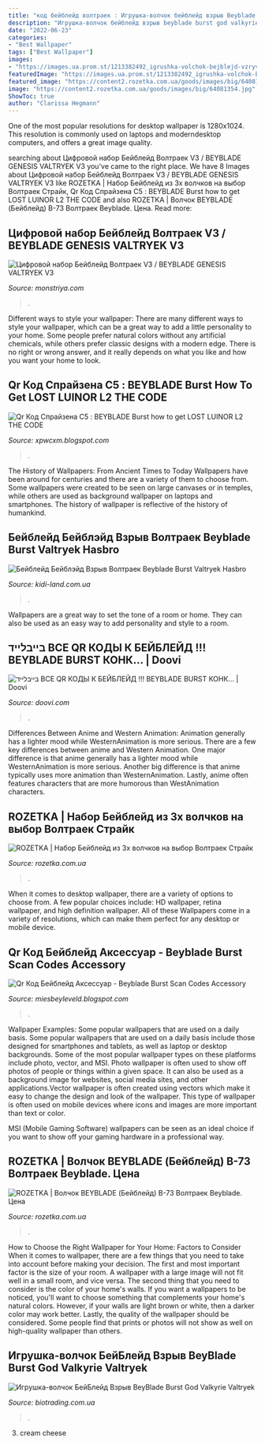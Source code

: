 ```yaml
---
title: "код бейблейд волтраек : Игрушка-волчок бейблейд взрыв Beyblade Burst God Valkyrie Valtryek"
description: "Игрушка-волчок бейблейд взрыв beyblade burst god valkyrie valtryek"
date: "2022-06-23"
categories:
- "Best Wallpaper"
tags: ["Best Wallpaper"]
images:
- "https://images.ua.prom.st/1213382492_igrushka-volchok-bejblejd-vzryv.jpg"
featuredImage: "https://images.ua.prom.st/1213382492_igrushka-volchok-bejblejd-vzryv.jpg"
featured_image: "https://content2.rozetka.com.ua/goods/images/big/64081354.jpg"
image: "https://content2.rozetka.com.ua/goods/images/big/64081354.jpg"
ShowToc: true
author: "Clarissa Hegmann"
---
```



One of the most popular resolutions for desktop wallpaper is 1280x1024. This resolution is commonly used on laptops and moderndesktop computers, and offers a great image quality.

	

		
searching about Цифровой набор Бейблейд Волтраек V3 / BEYBLADE GENESIS VALTRYEK V3 you've came to the right place. We have 8 Images about Цифровой набор Бейблейд Волтраек V3 / BEYBLADE GENESIS VALTRYEK V3 like ROZETKA | Набор Бейблейд из 3х волчков на выбор Волтраек Страйк, Qr Код Спрайзена С5 : BEYBLADE Burst how to get LOST LUINOR L2 THE CODE and also ROZETKA | Волчок BEYBLADE (Бейблейд) B-73 Волтраек Beyblade. Цена. Read more:
		
    
## Цифровой набор Бейблейд Волтраек V3 / BEYBLADE GENESIS VALTRYEK V3

<img loading=lazy src="https://images.ua.prom.st/1397043611_w640_h640_tsifrovoj-nabor-bejblejd.jpg" onerror="this.onerror=null;this.src='https://tse3.mm.bing.net/th?id=OIP.1_EJphmeTzDIyJD70gu7rAHaHa&amp;pid=15.1';" alt="Цифровой набор Бейблейд Волтраек V3 / BEYBLADE GENESIS VALTRYEK V3">

_Source: monstriya.com_

>. 

	

Different ways to style your wallpaper:
There are many different ways to style your wallpaper, which can be a great way to add a little personality to your home. Some people prefer natural colors without any artificial chemicals, while others prefer classic designs with a modern edge. There is no right or wrong answer, and it really depends on what you like and how you want your home to look.

    
## Qr Код Спрайзена С5 : BEYBLADE Burst How To Get LOST LUINOR L2 THE CODE

<img loading=lazy src="https://probeyblade.ru/wp-content/uploads/2019/03/Spriggan-avatar-web-1024x576.jpg" onerror="this.onerror=null;this.src='https://tse4.mm.bing.net/th?id=OIP.bOYyYOFktNxFe6D-PrKyMAHaEK&amp;pid=15.1';" alt="Qr Код Спрайзена С5 : BEYBLADE Burst how to get LOST LUINOR L2 THE CODE">

_Source: xpwcxm.blogspot.com_

>. 

	

The History of Wallpapers: From Ancient Times to Today
Wallpapers have been around for centuries and there are a variety of them to choose from. Some wallpapers were created to be seen on large canvases or in temples, while others are used as background wallpaper on laptops and smartphones. The history of wallpaper is reflective of the history of humankind.

    
## Бейблейд Бейблэйд Взрыв Волтраек Beyblade Burst Valtryek Hasbro

<img loading=lazy src="https://images.ua.prom.st/1045117262_w640_h640_valtryek_1.jpg" onerror="this.onerror=null;this.src='https://tse1.mm.bing.net/th?id=OIP.r2sqH2xCwdW7aCGzHKhlRAHaHa&amp;pid=15.1';" alt="Бейблейд Бейблэйд Взрыв Волтраек Beyblade Burst Valtryek Hasbro">

_Source: kidi-land.com.ua_

>. 

	

Wallpapers are a great way to set the tone of a room or home. They can also be used as an easy way to add personality and style to a room.

    
## בייבלייד ВСЕ QR КОДЫ К БЕЙБЛЕЙД !!! BEYBLADE BURST КОНК... | Doovi

<img loading=lazy src="https://i.ytimg.com/vi/L7nMAKPV_6I/hqdefault.jpg" onerror="this.onerror=null;this.src='https://tse1.mm.bing.net/th?id=OIP.iz-xxTPDxBbYlwSNz2iyiAHaFj&amp;pid=15.1';" alt="בייבלייד ВСЕ QR КОДЫ К БЕЙБЛЕЙД !!! BEYBLADE BURST КОНК... | Doovi">

_Source: doovi.com_

>. 

	

Differences Between Anime and Western Animation: Animation generally has a lighter mood while WesternAnimation is more serious.
There are a few key differences between anime and Western Animation. One major difference is that anime generally has a lighter mood while WesternAnimation is more serious. Another big difference is that anime typically uses more animation than WesternAnimation. Lastly, anime often features characters that are more humorous than WestAnimation characters.

    
## ROZETKA | Набор Бейблейд из 3х волчков на выбор Волтраек Страйк

<img loading=lazy src="https://content2.rozetka.com.ua/goods/images/big/64081354.jpg" onerror="this.onerror=null;this.src='https://tse1.mm.bing.net/th?id=OIP.iXveKScDysot5dJnAE2e2QHaGi&amp;pid=15.1';" alt="ROZETKA | Набор Бейблейд из 3х волчков на выбор Волтраек Страйк">

_Source: rozetka.com.ua_

>. 

	

When it comes to desktop wallpaper, there are a variety of options to choose from. A few popular choices include: HD wallpaper, retina wallpaper, and high definition wallpaper. All of these Wallpapers come in a variety of resolutions, which can make them perfect for any desktop or mobile device. 

    
## Qr Код Бейблейд Аксессуар - Beyblade Burst Scan Codes Accessory

<img loading=lazy src="https://kidsmarket.su/image/blogbeyblade/3.png" onerror="this.onerror=null;this.src='https://tse1.mm.bing.net/th?id=OIP.0SdbSKc9JSazC7V_DE8wjgHaIJ&amp;pid=15.1';" alt="Qr Код Бейблейд Аксессуар - Beyblade Burst Scan Codes Accessory">

_Source: miesbeyleveld.blogspot.com_

>. 

	

Wallpaper Examples: Some popular wallpapers that are used on a daily basis.
Some popular wallpapers that are used on a daily basis include those designed for smartphones and tablets, as well as laptop or desktop backgrounds. Some of the most popular wallpaper types on these platforms include photo, vector, and MSI. 
Photo wallpaper is often used to show off photos of people or things within a given space. It can also be used as a background image for websites, social media sites, and other applications.Vector wallpaper is often created using vectors which make it easy to change the design and look of the wallpaper. This type of wallpaper is often used on mobile devices where icons and images are more important than text or color. 

MSI (Mobile Gaming Software) wallpapers can be seen as an ideal choice if you want to show off your gaming hardware in a professional way.

    
## ROZETKA | Волчок BEYBLADE (Бейблейд) B-73 Волтраек Beyblade. Цена

<img loading=lazy src="https://i2.rozetka.ua/goods/9130330/63649157_images_9130330557.jpg" onerror="this.onerror=null;this.src='https://tse4.mm.bing.net/th?id=OIP.L0OYlWghC07ITFGcQ2IxlwHaFj&amp;pid=15.1';" alt="ROZETKA | Волчок BEYBLADE (Бейблейд) B-73 Волтраек Beyblade. Цена">

_Source: rozetka.com.ua_

>. 

	

How to Choose the Right Wallpaper for Your Home: Factors to Consider
When it comes to wallpaper, there are a few things that you need to take into account before making your decision. The first and most important factor is the size of your room. A wallpaper with a large image will not fit well in a small room, and vice versa. 
The second thing that you need to consider is the color of your home's walls. If you want a wallpapers to be noticed, you'll want to choose something that complements your home's natural colors. However, if your walls are light brown or white, then a darker color may work better. 
Lastly, the quality of the wallpaper should be considered. Some people find that prints or photos will not show as well on high-quality wallpaper than others.

    
## Игрушка-волчок БейБлейд Взрыв BeyBlade Burst God Valkyrie Valtryek

<img loading=lazy src="https://images.ua.prom.st/1213382492_igrushka-volchok-bejblejd-vzryv.jpg" onerror="this.onerror=null;this.src='https://tse1.mm.bing.net/th?id=OIP.wz8Ed-NETU9BKOwj5UGgCwHaHa&amp;pid=15.1';" alt="Игрушка-волчок БейБлейд Взрыв BeyBlade Burst God Valkyrie Valtryek">

_Source: biotrading.com.ua_

>. 

	

3. cream cheese 


